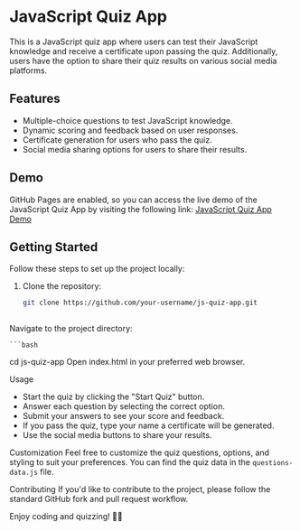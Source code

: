 # JavaScript Quiz App

This is a JavaScript quiz app where users can test their JavaScript knowledge and receive a certificate upon passing the quiz. Additionally, users have the option to share their quiz results on various social media platforms.

## Features

- Multiple-choice questions to test JavaScript knowledge.
- Dynamic scoring and feedback based on user responses.
- Certificate generation for users who pass the quiz.
- Social media sharing options for users to share their results.

## Demo

GitHub Pages are enabled, so you can access the live demo of the JavaScript Quiz App by visiting the following link:
[JavaScript Quiz App Demo](https://dalia-alawneh.github.io/quize-app/)

## Getting Started

Follow these steps to set up the project locally:

1. Clone the repository:

   ```bash
   git clone https://github.com/your-username/js-quiz-app.git
  
Navigate to the project directory:

    ```bash
cd js-quiz-app
Open index.html in your preferred web browser.

Usage
- Start the quiz by clicking the "Start Quiz" button.
- Answer each question by selecting the correct option.
- Submit your answers to see your score and feedback.
- If you pass the quiz, type your name a certificate will be generated.
- Use the social media buttons to share your results.

Customization
Feel free to customize the quiz questions, options, and styling to suit your preferences. You can find the quiz data in the `questions-data.js` file.

Contributing
If you'd like to contribute to the project, please follow the standard GitHub fork and pull request workflow.


Enjoy coding and quizzing! 🚀✨
